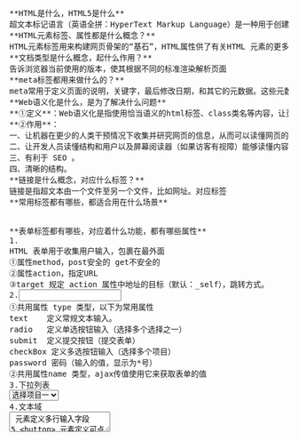 <pre>
**HTML是什么，HTML5是什么**
超文本标记语言（英语全拼：HyperText Markup Language）是一种用于创建网页的标准标记语言。 HTML是一种基础技术，常与CSS、JavaScript一起构建网页、网页应用程序以及移动应用程序的用户界面。
**HTML元素标签、属性都是什么概念？**
HTML元素标签用来构建网页骨架的“基石”，HTML属性供了有关HTML 元素的更多的信息，总是以键/值对的形式出现。
**文档类型是什么概念，起什么作用？**
告诉浏览器当前使用的版本，使其根据不同的标准渲染解析页面
**meta标签都用来做什么的？**
meta常用于定义页面的说明，关键字，最后修改日期，和其它的元数据。这些元数据将服务于浏览器（如何布局或重载页面），搜索引擎和其它网络服务。
**Web语义化是什么，是为了解决什么问题**
**①定义**：Web语义化是指使用恰当语义的html标签、class类名等内容，让页面具有良好的结构与含义，从而让人和机器都能快速理解网页内容。
**②作用**：
一、让机器在更少的人类干预情况下收集并研究网页的信息，从而可以读懂网页的内容，然后将收集汇总的信息进行分析，结果为人类所用；
二、让开发人员读懂结构和用户以及屏幕阅读器（如果访客有视障）能够读懂内容，便于开发和阅读。
三、有利于 SEO 。
四、清晰的结构。
**链接是什么概念，对应什么标签？**
链接是指超文本由一个文件至另一个文件，比如网址。对应标签<a></a>
**常用标签都有哪些，都适合用在什么场景**


**表单标签都有哪些，对应着什么功能，都有哪些属性**
1.<from>
HTML 表单用于收集用户输入，包裹在最外面
①属性method，post安全的 get不安全的
②属性action，指定URL
③target	规定 action 属性中地址的目标（默认：_self），跳转方式。
2.<input>
①共用属性 type 类型，以下为常用属性
text	定义常规文本输入。
radio	定义单选按钮输入（选择多个选择之一）
submit	定义提交按钮（提交表单）
checkBox 定义多选按钮输入（选择多个项目）
password 密码（输入的值，显示为*号）
②共用属性name 类型，ajax传值使用它来获取表单的值
3.下拉列表
<select>
	<option>选择项目一</option>
	<option>选择项目二</option>
</select>
4.文本域
<textarea> 元素定义多行输入字段
5.<button> 元素定义可点击的按钮

**ol, ul, li, dl, dd, dt等这些标签都适合用在什么地方，举个例子**
	每个列表项始于 <li>。
1.无序列表
	无序列表是一个项目的列表，粗体圆点（典型的小黑圆圈）进行标记。
	无序列表始于 <ul> 标签。

2.有序列表
	同样，有序列表也是一列项目，列表项目使用数字进行标记。
	有序列表始于 <ol> 标签。

3.定义列表
	自定义列表不仅仅是一列项目，而是项目及其注释的组合。
	自定义列表以 <dl> 标签开始。
	每个自定义列表项以 <dt> 开始。每个自定义列表项的定义以 <dd> 开始。
</pre>